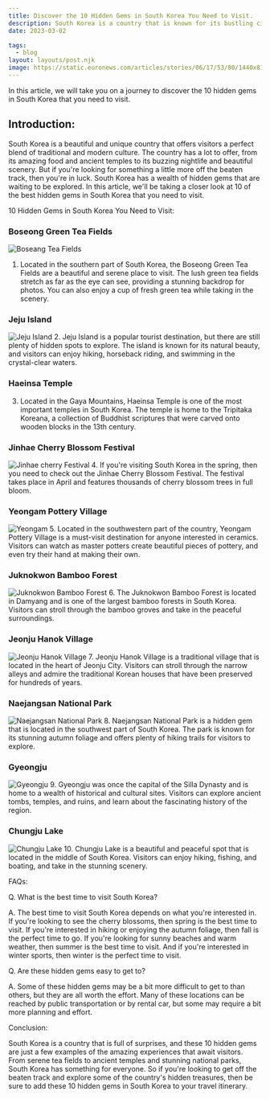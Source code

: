 ```yaml
---
title: Discover the 10 Hidden Gems in South Korea You Need to Visit.
description: South Korea is a country that is known for its bustling cities, beautiful temples, and delicious food. But there is so much more to explore in this fascinating country.
date: 2023-03-02

tags:
  - blog
layout: layouts/post.njk
image: https://static.euronews.com/articles/stories/06/17/53/80/1440x810_cmsv2_a0a5e7cc-ffae-5264-a7c6-8bd86d6b94e7-6175380.jpg
---
```



In this article, we will take you on a journey to discover the 10 hidden gems in South Korea that you need to visit.

## Introduction:

South Korea is a beautiful and unique country that offers visitors a perfect blend of traditional and modern culture. The country has a lot to offer, from its amazing food and ancient temples to its buzzing nightlife and beautiful scenery. But if you're looking for something a little more off the beaten track, then you're in luck. South Korea has a wealth of hidden gems that are waiting to be explored. In this article, we'll be taking a closer look at 10 of the best hidden gems in South Korea that you need to visit.

10 Hidden Gems in South Korea You Need to Visit:

### Boseong Green Tea Fields
![Boseang Tea Fields](https://upload.wikimedia.org/wikipedia/commons/3/37/Korea-Boseong-Green.tea-06.jpg)
1.  Located in the southern part of South Korea, the Boseong Green Tea Fields are a beautiful and serene place to visit. The lush green tea fields stretch as far as the eye can see, providing a stunning backdrop for photos. You can also enjoy a cup of fresh green tea while taking in the scenery.
    

### Jeju Island
![Jeju Island](https://upload.wikimedia.org/wikipedia/commons/d/d9/KOCIS_Jeju_Island_%285983307404%29.jpg)
2.  Jeju Island is a popular tourist destination, but there are still plenty of hidden spots to explore. The island is known for its natural beauty, and visitors can enjoy hiking, horseback riding, and swimming in the crystal-clear waters.
    

### Haeinsa Temple

3.  Located in the Gaya Mountains, Haeinsa Temple is one of the most important temples in South Korea. The temple is home to the Tripitaka Koreana, a collection of Buddhist scriptures that were carved onto wooden blocks in the 13th century.
    

### Jinhae Cherry Blossom Festival
![Jinhae cherry Festival](https://thereshegoesagain.org/wp-content/uploads/2019/04/jinhae-cherry-blossom-festival-guide-1440x1115.jpg)
4.  If you're visiting South Korea in the spring, then you need to check out the Jinhae Cherry Blossom Festival. The festival takes place in April and features thousands of cherry blossom trees in full bloom.
    

### Yeongam Pottery Village
![Yeongam](https://image.kpopmap.com/2020/03/1007786_image2_1.jpg)
5.  Located in the southwestern part of the country, Yeongam Pottery Village is a must-visit destination for anyone interested in ceramics. Visitors can watch as master potters create beautiful pieces of pottery, and even try their hand at making their own.
    

### Juknokwon Bamboo Forest
![Juknokwon Bamboo Forest](https://i0.wp.com/thesoulofseoul.net/wp-content/uploads/2020/03/8EB473DE-6755-4FC3-973B-4B9653120B2B.jpg?resize=800,534&ssl=1)
6.  The Juknokwon Bamboo Forest is located in Damyang and is one of the largest bamboo forests in South Korea. Visitors can stroll through the bamboo groves and take in the peaceful surroundings.
    

### Jeonju Hanok Village
![Jeonju Hanok Village](https://img.jakpost.net/c/2018/03/14/2018_03_14_42227_1521025721._large.jpg)
7.  Jeonju Hanok Village is a traditional village that is located in the heart of Jeonju City. Visitors can stroll through the narrow alleys and admire the traditional Korean houses that have been preserved for hundreds of years.
    

### Naejangsan National Park
![Naejangsan National Park](https://blog.trazy.com/wp-content/uploads/2020/10/naejangsan-review-thumb-scaled.jpg)
8.  Naejangsan National Park is a hidden gem that is located in the southwest part of South Korea. The park is known for its stunning autumn foliage and offers plenty of hiking trails for visitors to explore.
    

### Gyeongju
![Gyeongju](https://lp-cms-production.imgix.net/2022-01/GettyImages-1170893239%20South%20Korea-%20Editorial%20RF.jpg?auto=format&q=75&w=3840)
9.  Gyeongju was once the capital of the Silla Dynasty and is home to a wealth of historical and cultural sites. Visitors can explore ancient tombs, temples, and ruins, and learn about the fascinating history of the region.
    

### Chungju Lake
![Chungju Lake](https://www.shutterstock.com/image-photo/aerial-view-alligator-island-on-260nw-1676648869.jpg)
10.  Chungju Lake is a beautiful and peaceful spot that is located in the middle of South Korea. Visitors can enjoy hiking, fishing, and boating, and take in the stunning scenery.
    

FAQs:

Q. What is the best time to visit South Korea?

A. The best time to visit South Korea depends on what you're interested in. If you're looking to see the cherry blossoms, then spring is the best time to visit. If you're interested in hiking or enjoying the autumn foliage, then fall is the perfect time to go. If you're looking for sunny beaches and warm weather, then summer is the best time to visit. And if you're interested in winter sports, then winter is the perfect time to visit.

Q. Are these hidden gems easy to get to?

A. Some of these hidden gems may be a bit more difficult to get to than others, but they are all worth the effort. Many of these locations can be reached by public transportation or by rental car, but some may require a bit more planning and effort.

Conclusion:

South Korea is a country that is full of surprises, and these 10 hidden gems are just a few examples of the amazing experiences that await visitors. From serene tea fields to ancient temples and stunning national parks, South Korea has something for everyone. So if you're looking to get off the beaten track and explore some of the country's hidden treasures, then be sure to add these 10 hidden gems in South Korea to your travel itinerary.